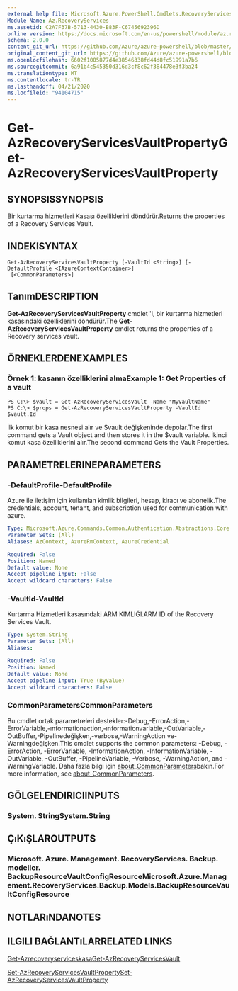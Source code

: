 ```yaml
---
external help file: Microsoft.Azure.PowerShell.Cmdlets.RecoveryServices.Backup.dll-Help.xml
Module Name: Az.RecoveryServices
ms.assetid: C2A7F37B-5713-4430-B83F-C6745692396D
online version: https://docs.microsoft.com/en-us/powershell/module/az.recoveryservices/get-azrecoveryservicesvaultproperty
schema: 2.0.0
content_git_url: https://github.com/Azure/azure-powershell/blob/master/src/RecoveryServices/RecoveryServices/help/Get-AzRecoveryServicesVaultProperty.md
original_content_git_url: https://github.com/Azure/azure-powershell/blob/master/src/RecoveryServices/RecoveryServices/help/Get-AzRecoveryServicesVaultProperty.md
ms.openlocfilehash: 6602f1005877d4e38546338fd44d8fc51991a7b6
ms.sourcegitcommit: 6a91b4c545350d316d3cf8c62f384478e3f3ba24
ms.translationtype: MT
ms.contentlocale: tr-TR
ms.lasthandoff: 04/21/2020
ms.locfileid: "94104715"
---
```

# <span data-ttu-id="179f2-101">Get-AzRecoveryServicesVaultProperty</span><span class="sxs-lookup"><span data-stu-id="179f2-101">Get-AzRecoveryServicesVaultProperty</span></span>

## <span data-ttu-id="179f2-102">SYNOPSIS</span><span class="sxs-lookup"><span data-stu-id="179f2-102">SYNOPSIS</span></span>
<span data-ttu-id="179f2-103">Bir kurtarma hizmetleri Kasası özelliklerini döndürür.</span><span class="sxs-lookup"><span data-stu-id="179f2-103">Returns the properties of a Recovery Services Vault.</span></span>

## <span data-ttu-id="179f2-104">INDEKI</span><span class="sxs-lookup"><span data-stu-id="179f2-104">SYNTAX</span></span>

```
Get-AzRecoveryServicesVaultProperty [-VaultId <String>] [-DefaultProfile <IAzureContextContainer>]
 [<CommonParameters>]
```

## <span data-ttu-id="179f2-105">Tanım</span><span class="sxs-lookup"><span data-stu-id="179f2-105">DESCRIPTION</span></span>
<span data-ttu-id="179f2-106">**Get-AzRecoveryServicesVaultProperty** cmdlet 'i, bir kurtarma hizmetleri kasasındaki özelliklerini döndürür.</span><span class="sxs-lookup"><span data-stu-id="179f2-106">The **Get-AzRecoveryServicesVaultProperty** cmdlet returns the properties of a Recovery services vault.</span></span>

## <span data-ttu-id="179f2-107">ÖRNEKLERDEN</span><span class="sxs-lookup"><span data-stu-id="179f2-107">EXAMPLES</span></span>

### <span data-ttu-id="179f2-108">Örnek 1: kasanın özelliklerini alma</span><span class="sxs-lookup"><span data-stu-id="179f2-108">Example 1: Get Properties of a vault</span></span>
```
PS C:\> $vault = Get-AzRecoveryServicesVault -Name "MyVaultName"
PS C:\> $props = Get-AzRecoveryServicesVaultProperty -VaultId $vault.Id
```

<span data-ttu-id="179f2-109">İlk komut bir kasa nesnesi alır ve $vault değişkeninde depolar.</span><span class="sxs-lookup"><span data-stu-id="179f2-109">The first command gets a Vault object and then stores it in the $vault variable.</span></span>
<span data-ttu-id="179f2-110">İkinci komut kasa özelliklerini alır.</span><span class="sxs-lookup"><span data-stu-id="179f2-110">The second command Gets the Vault Properties.</span></span>

## <span data-ttu-id="179f2-111">PARAMETRELERINE</span><span class="sxs-lookup"><span data-stu-id="179f2-111">PARAMETERS</span></span>

### <span data-ttu-id="179f2-112">-DefaultProfile</span><span class="sxs-lookup"><span data-stu-id="179f2-112">-DefaultProfile</span></span>
<span data-ttu-id="179f2-113">Azure ile iletişim için kullanılan kimlik bilgileri, hesap, kiracı ve abonelik.</span><span class="sxs-lookup"><span data-stu-id="179f2-113">The credentials, account, tenant, and subscription used for communication with azure.</span></span>

```yaml
Type: Microsoft.Azure.Commands.Common.Authentication.Abstractions.Core.IAzureContextContainer
Parameter Sets: (All)
Aliases: AzContext, AzureRmContext, AzureCredential

Required: False
Position: Named
Default value: None
Accept pipeline input: False
Accept wildcard characters: False
```

### <span data-ttu-id="179f2-114">-VaultId</span><span class="sxs-lookup"><span data-stu-id="179f2-114">-VaultId</span></span>
<span data-ttu-id="179f2-115">Kurtarma Hizmetleri kasasındaki ARM KIMLIĞI.</span><span class="sxs-lookup"><span data-stu-id="179f2-115">ARM ID of the Recovery Services Vault.</span></span>

```yaml
Type: System.String
Parameter Sets: (All)
Aliases:

Required: False
Position: Named
Default value: None
Accept pipeline input: True (ByValue)
Accept wildcard characters: False
```

### <span data-ttu-id="179f2-116">CommonParameters</span><span class="sxs-lookup"><span data-stu-id="179f2-116">CommonParameters</span></span>
<span data-ttu-id="179f2-117">Bu cmdlet ortak parametreleri destekler:-Debug,-ErrorAction,-ErrorVariable,-ınformationaction,-ınformationvariable,-OutVariable,-OutBuffer,-Pipelinedeğişken,-verbose,-WarningAction ve-Warningdeğişken.</span><span class="sxs-lookup"><span data-stu-id="179f2-117">This cmdlet supports the common parameters: -Debug, -ErrorAction, -ErrorVariable, -InformationAction, -InformationVariable, -OutVariable, -OutBuffer, -PipelineVariable, -Verbose, -WarningAction, and -WarningVariable.</span></span> <span data-ttu-id="179f2-118">Daha fazla bilgi için [about_CommonParameters](http://go.microsoft.com/fwlink/?LinkID=113216)bakın.</span><span class="sxs-lookup"><span data-stu-id="179f2-118">For more information, see [about_CommonParameters](http://go.microsoft.com/fwlink/?LinkID=113216).</span></span>

## <span data-ttu-id="179f2-119">GÖLGELENDIRICI</span><span class="sxs-lookup"><span data-stu-id="179f2-119">INPUTS</span></span>

### <span data-ttu-id="179f2-120">System. String</span><span class="sxs-lookup"><span data-stu-id="179f2-120">System.String</span></span>

## <span data-ttu-id="179f2-121">ÇıKıŞLAR</span><span class="sxs-lookup"><span data-stu-id="179f2-121">OUTPUTS</span></span>

### <span data-ttu-id="179f2-122">Microsoft. Azure. Management. RecoveryServices. Backup. modeller. BackupResourceVaultConfigResource</span><span class="sxs-lookup"><span data-stu-id="179f2-122">Microsoft.Azure.Management.RecoveryServices.Backup.Models.BackupResourceVaultConfigResource</span></span>

## <span data-ttu-id="179f2-123">NOTLARıNDA</span><span class="sxs-lookup"><span data-stu-id="179f2-123">NOTES</span></span>

## <span data-ttu-id="179f2-124">ILGILI BAĞLANTıLAR</span><span class="sxs-lookup"><span data-stu-id="179f2-124">RELATED LINKS</span></span>

[<span data-ttu-id="179f2-125">Get-Azrecoveryserviceskasa</span><span class="sxs-lookup"><span data-stu-id="179f2-125">Get-AzRecoveryServicesVault</span></span>](./Get-AzRecoveryServicesVault.md)

[<span data-ttu-id="179f2-126">Set-AzRecoveryServicesVaultProperty</span><span class="sxs-lookup"><span data-stu-id="179f2-126">Set-AzRecoveryServicesVaultProperty</span></span>](./Set-AzRecoveryServicesVaultProperty.md)
